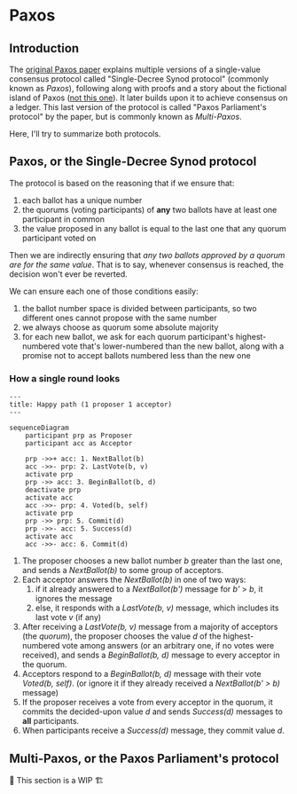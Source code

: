 # Paxos

## Introduction

The [original Paxos paper](https://lamport.azurewebsites.net/pubs/lamport-paxos.pdf) explains multiple versions of a single-value consensus protocol called "Single-Decree Synod protocol" (commonly known as _Paxos_), following along with proofs and a story about the fictional island of Paxos ([not this one](https://en.wikipedia.org/wiki/Paxos)).
It later builds upon it to achieve consensus on a ledger.
This last version of the protocol is called "Paxos Parliament's protocol" by the paper, but is commonly known as _Multi-Paxos_.

Here, I'll try to summarize both protocols.

## Paxos, or the Single-Decree Synod protocol

The protocol is based on the reasoning that if we ensure that:

1. each ballot has a unique number
2. the quorums (voting participants) of **any** two ballots have at least one participant in common
3. the value proposed in any ballot is equal to the last one that any quorum participant voted on

Then we are indirectly ensuring that _any two ballots approved by a quorum are for the same value_.
That is to say, whenever consensus is reached, the decision won't ever be reverted.

We can ensure each one of those conditions easily:

1. the ballot number space is divided between participants, so two different ones cannot propose with the same number
2. we always choose as quorum some absolute majority
3. for each new ballot, we ask for each quorum participant's highest-numbered vote that's lower-numbered than the new ballot, along with a promise not to accept ballots numbered less than the new one

### How a single round looks

```mermaid
---
title: Happy path (1 proposer 1 acceptor)
---

sequenceDiagram
    participant prp as Proposer
    participant acc as Acceptor

    prp ->>+ acc: 1. NextBallot(b)
    acc ->>- prp: 2. LastVote(b, v)
    activate prp
    prp ->> acc: 3. BeginBallot(b, d)
    deactivate prp
    activate acc
    acc ->>- prp: 4. Voted(b, self)
    activate prp
    prp ->> prp: 5. Commit(d)
    prp ->>- acc: 5. Success(d)
    activate acc
    acc ->>- acc: 6. Commit(d)
```

1. The proposer chooses a new ballot number _b_ greater than the last one, and sends a _NextBallot(b)_ to some group of acceptors.
2. Each acceptor answers the _NextBallot(b)_ in one of two ways:
    1. if it already answered to a _NextBallot(b')_ message for _b'_ > _b_, it ignores the message
    2. else, it responds with a _LastVote(b, v)_ message, which includes its last vote _v_ (if any)
3. After receiving a _LastVote(b, v)_ message from a majority of acceptors (the _quorum_), the proposer chooses the value _d_ of the highest-numbered vote among answers (or an arbitrary one, if no votes were received), and sends a _BeginBallot(b, d)_ message to every acceptor in the quorum.
4. Acceptors respond to a _BeginBallot(b, d)_ message with their vote _Voted(b, self)_. (or ignore it if they already received a _NextBallot(b' > b)_ message)
5. If the proposer receives a vote from every acceptor in the quorum, it commits the decided-upon value _d_ and sends _Success(d)_ messages to **all** participants.
6. When participants receive a _Success(d)_ message, they commit value _d_.

## Multi-Paxos, or the Paxos Parliament's protocol

🚧 This section is a WIP 🏗️
